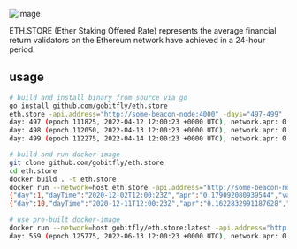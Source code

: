 ![image](https://user-images.githubusercontent.com/26490734/174131682-598758e0-1b5d-4b8d-8995-26cab3f65f22.png)

ETH.STORE (Ether Staking Offered Rate) represents the average financial return validators on the Ethereum network have achieved in a 24-hour period.

## usage

```bash
# build and install binary from source via go
go install github.com/gobitfly/eth.store
eth.store -api.address="http://some-beacon-node:4000" -days="497-499"
day: 497 (epoch 111825, 2022-04-12 12:00:23 +0000 UTC), network.apr: 0.04908389
day: 498 (epoch 112050, 2022-04-13 12:00:23 +0000 UTC), network.apr: 0.04901101
day: 499 (epoch 112275, 2022-04-14 12:00:23 +0000 UTC), network.apr: 0.04889888

# build and run docker-image
git clone github.com/gobitfly/eth.store
cd eth.store
docker build . -t eth.store
docker run --network=host eth.store -api.address="http://some-beacon-node:4000" -days="1,10"
{"day":1,"dayTime":"2020-12-02T12:00:23Z","apr":"0.179092080939544","validators":21786,"startEpoch":225,"effectiveBalance":697152000000000,"startBalance":697605887541204,"endBalance":697979954397125,"depositsSum":32000000000,"validatorSets":{}}
{"day":10,"dayTime":"2020-12-11T12:00:23Z","apr":"0.1622832991187628","validators":29871,"startEpoch":2250,"effectiveBalance":955872000000000,"startBalance":960110038369385,"endBalance":960535030319235,"depositsSum":0,"validatorSets":{}}

# use pre-built docker-image
docker run --network=host gobitfly/eth.store:latest -api.address="http://some-beacon-node:4000" -days="finalized" -validators="myValidators:400000,400001;otherValidators:1,2,3"
day: 559 (epoch 125775, 2022-06-13 12:00:23 +0000 UTC), network.apr: 0.04504914, myValidators.apr: 0.03851903 (0.86 vs network), otherValidators.apr: 0.03842060 (0.85 vs network)
```
